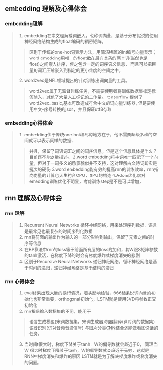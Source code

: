 ## embedding 理解及心得体会

### embedding理解

> 1. embedding在中文理解成词嵌入，也称词向量，是基于分布假说的使用神经网络结构生成的float编码的稠密矩阵。
>> 区别于传统的one-hot词表示方法，用简洁稀疏的int编号向量表示；
>> word emedding用唯一的float数在最有关系的两个词(当然也是float)之间嵌入排序，使之包含一定的词序语义信息，
>> 而且可以把巨量的词汇压缩嵌入到指定的更小维度的空间之中。
> 2. word2vec是NPL领域提出的针对训练出词向量的工具。
>> word2vec属于无监督训练任务，不需要使用者将训练数据集标定标签输入，减低了大量人工标记的工作量。
>>  tensorflow 提供了word2vec_basic,基本可改造成符合中文的词向量训练器,
>>  但是要使用中文-序号转换的json，并且保证utf8存取

### embedding心得体会

> 1. embedding优于传统one-hot编码的地方在于，他不需要超级多维的空间就可以表示同样的数据，
>> 并且，保留了词语词汇之间的词序信息。但是这个信息具体是什么？目前还不能定量描述。
> 2.word embedding将字词唯一匹配了一个向量，但对于一词多义的场景貌似并不支持，这对理解古文诗词其实是挺大的硬伤
> 3.word embedding能有效的挺高rnn的训练效率，rnn指向向量的计算也天生符合CPU，GPU的构造
> 4.Adom优化器对emedding训练优化不明显，考虑训练step是不是可以增加，

## rnn 理解及心得体会 

### rnn 理解 

> 1. Recurrent Neural Networks 循环神经网络，用来处理序列数据，语言是最常见也最复杂的时间序列化数据
> 2. rnn将前面的输出作为输入的一部分影响到输出，保留了元素之间的时序等信息
> 3. 在BP算法中rnn的loss等于前面所有层的loss的加和，其W跟S矩阵参数的tanh激活，在梯度下降的时会有梯度爆炸或梯度消失的悲剧
> 4. 区别于Recursive Neural Networks 递归神经网络，循环神经网络是基于时间的递归，递归神经网络是基于结构的递归

### rnn 心得体会 

> 1. eval结果出现大量的换行情况，着实影响检验，666结果说词向量的初始化也非常重要，orthogonal初始化，LSTM就是使用SVD将参数正交初始化
> 2. rnn根据输入数据集的不同，能用于
>>   语言生成模型(宋词数据集，宋词生成器)机器翻译(词对词的数据集)语音识别(词对音频音波信号)
>>   与图片分类CNN结合还能做看图说话的任务。
> 3. 当时间t很大时，梯度下降关于tanh，W的偏导数就会趋近于0，
     同理当 W 很大时梯度下降关于tanh，W的偏导数就会趋近于无穷，这就是RNN中梯度消失和爆炸的原因
     LSTM就是为了解决梯度爆炸或梯度消失的问题。
